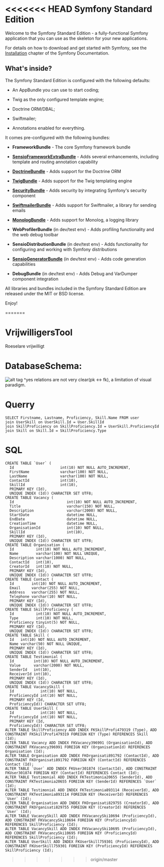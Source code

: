 <<<<<<< HEAD
Symfony Standard Edition
========================

Welcome to the Symfony Standard Edition - a fully-functional Symfony
application that you can use as the skeleton for your new applications.

For details on how to download and get started with Symfony, see the
[Installation][1] chapter of the Symfony Documentation.

What's inside?
--------------

The Symfony Standard Edition is configured with the following defaults:

  * An AppBundle you can use to start coding;

  * Twig as the only configured template engine;

  * Doctrine ORM/DBAL;

  * Swiftmailer;

  * Annotations enabled for everything.

It comes pre-configured with the following bundles:

  * **FrameworkBundle** - The core Symfony framework bundle

  * [**SensioFrameworkExtraBundle**][6] - Adds several enhancements, including
    template and routing annotation capability

  * [**DoctrineBundle**][7] - Adds support for the Doctrine ORM

  * [**TwigBundle**][8] - Adds support for the Twig templating engine

  * [**SecurityBundle**][9] - Adds security by integrating Symfony's security
    component

  * [**SwiftmailerBundle**][10] - Adds support for Swiftmailer, a library for
    sending emails

  * [**MonologBundle**][11] - Adds support for Monolog, a logging library

  * **WebProfilerBundle** (in dev/test env) - Adds profiling functionality and
    the web debug toolbar

  * **SensioDistributionBundle** (in dev/test env) - Adds functionality for
    configuring and working with Symfony distributions

  * [**SensioGeneratorBundle**][13] (in dev/test env) - Adds code generation
    capabilities

  * **DebugBundle** (in dev/test env) - Adds Debug and VarDumper component
    integration

All libraries and bundles included in the Symfony Standard Edition are
released under the MIT or BSD license.

Enjoy!

[1]:  https://symfony.com/doc/3.0/book/installation.html
[6]:  https://symfony.com/doc/current/bundles/SensioFrameworkExtraBundle/index.html
[7]:  https://symfony.com/doc/3.0/book/doctrine.html
[8]:  https://symfony.com/doc/3.0/book/templating.html
[9]:  https://symfony.com/doc/3.0/book/security.html
[10]: https://symfony.com/doc/3.0/cookbook/email.html
[11]: https://symfony.com/doc/3.0/cookbook/logging/monolog.html
[13]: https://symfony.com/doc/3.0/bundles/SensioGeneratorBundle/index.html
=======
# VrijwilligersTool
Roeselare vrijwilligt

# DatabaseSchema:

![alt tag](http://i.imgur.com/nordGSA.jpg)
^yes relations are not very clear(pk <-> fk), a limitation of visual paradigm.

# Querry
```
SELECT Firstname, Lastname, Proficiency, Skill.Name FROM user
join UserSkill on UserSkill.Id = User.SkillId
join SkillProficiency on SkillProficiency.Id = UserSkill.ProficiencyId
join Skill on Skill.Id = SkillProficiency.Type
```

# SQL
```
CREATE TABLE `User` (
  Id                     int(10) NOT NULL AUTO_INCREMENT, 
  FirstName              varchar(100) NOT NULL, 
  LastName               varchar(100) NOT NULL, 
  ContactId              int(10), 
  SkillId                int(10), 
  PRIMARY KEY (Id), 
  UNIQUE INDEX (Id)) CHARACTER SET UTF8;
CREATE TABLE Vacancy (
  Id                        int(10) NOT NULL AUTO_INCREMENT, 
  Title                     varchar(150) NOT NULL, 
  Description               varchar(2000) NOT NULL, 
  StartDate                 datetime NULL, 
  EndDate                   datetime NULL, 
  CreationTime              datetime NULL, 
  OrganisationId            int(10) NOT NULL, 
  SkillId                   int(10), 
  PRIMARY KEY (Id), 
  UNIQUE INDEX (Id)) CHARACTER SET UTF8;
CREATE TABLE Organisation (
  Id          int(10) NOT NULL AUTO_INCREMENT, 
  Name        varchar(100) NOT NULL UNIQUE, 
  Description varchar(1000) NOT NULL, 
  ContactId   int(10), 
  CreatorId   int(10) NOT NULL, 
  PRIMARY KEY (Id), 
  UNIQUE INDEX (Id)) CHARACTER SET UTF8;
CREATE TABLE Contact (
  Id        int(10) NOT NULL AUTO_INCREMENT, 
  Email     varchar(255) NOT NULL, 
  Address   varchar(255) NOT NULL, 
  Telephone varchar(10) NOT NULL, 
  PRIMARY KEY (Id), 
  UNIQUE INDEX (Id)) CHARACTER SET UTF8;
CREATE TABLE SkillProficiency (
  Id          int(10) NOT NULL AUTO_INCREMENT, 
  Type        int(10) NOT NULL, 
  Proficiency tinyint(5) NOT NULL, 
  PRIMARY KEY (Id), 
  UNIQUE INDEX (Id)) CHARACTER SET UTF8;
CREATE TABLE Skill (
  Id   int(10) NOT NULL AUTO_INCREMENT, 
  Name varchar(50) NOT NULL UNIQUE, 
  PRIMARY KEY (Id), 
  UNIQUE INDEX (Id)) CHARACTER SET UTF8;
CREATE TABLE Testimonial (
  Id         int(10) NOT NULL AUTO_INCREMENT, 
  Value      varchar(2000) NOT NULL, 
  SenderId   int(10), 
  ReceiverId int(10), 
  PRIMARY KEY (Id), 
  UNIQUE INDEX (Id)) CHARACTER SET UTF8;
CREATE TABLE VacancySkill (
  Id            int(10) NOT NULL, 
  ProficiencyId int(10) NOT NULL, 
  PRIMARY KEY (Id, 
  ProficiencyId)) CHARACTER SET UTF8;
CREATE TABLE UserSkill (
  Id            int(10) NOT NULL, 
  ProficiencyId int(10) NOT NULL, 
  PRIMARY KEY (Id, 
  ProficiencyId)) CHARACTER SET UTF8;
ALTER TABLE SkillProficiency ADD INDEX FKSkillProfi479319 (Type), ADD CONSTRAINT FKSkillProfi479319 FOREIGN KEY (Type) REFERENCES Skill (Id);
ALTER TABLE Vacancy ADD INDEX FKVacancy396991 (OrganisationId), ADD CONSTRAINT FKVacancy396991 FOREIGN KEY (OrganisationId) REFERENCES Organisation (Id);
ALTER TABLE Organisation ADD INDEX FKOrganisati891792 (ContactId), ADD CONSTRAINT FKOrganisati891792 FOREIGN KEY (ContactId) REFERENCES Contact (Id);
ALTER TABLE `User` ADD INDEX FKUser301874 (ContactId), ADD CONSTRAINT FKUser301874 FOREIGN KEY (ContactId) REFERENCES Contact (Id);
ALTER TABLE Testimonial ADD INDEX FKTestimonia20655 (SenderId), ADD CONSTRAINT FKTestimonia20655 FOREIGN KEY (SenderId) REFERENCES `User` (Id);
ALTER TABLE Testimonial ADD INDEX FKTestimonia893114 (ReceiverId), ADD CONSTRAINT FKTestimonia893114 FOREIGN KEY (ReceiverId) REFERENCES `User` (Id);
ALTER TABLE Organisation ADD INDEX FKOrganisati829755 (CreatorId), ADD CONSTRAINT FKOrganisati829755 FOREIGN KEY (CreatorId) REFERENCES `User` (Id);
ALTER TABLE VacancySkill ADD INDEX FKVacancySki10694 (ProficiencyId), ADD CONSTRAINT FKVacancySki10694 FOREIGN KEY (ProficiencyId) REFERENCES SkillProficiency (Id);
ALTER TABLE VacancySkill ADD INDEX FKVacancySki10695 (ProficiencyId), ADD CONSTRAINT FKVacancySki10695 FOREIGN KEY (ProficiencyId) REFERENCES SkillProficiency (Id);
ALTER TABLE UserSkill ADD INDEX FKUserSkill759301 (ProficiencyId), ADD CONSTRAINT FKUserSkill759301 FOREIGN KEY (ProficiencyId) REFERENCES SkillProficiency (Id);
```
>>>>>>> origin/master
